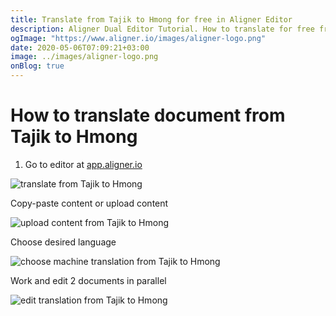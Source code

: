 ```yaml
---
title: Translate from Tajik to Hmong for free in Aligner Editor
description: Aligner Dual Editor Tutorial. How to translate for free from Tajik to Hmong. Aligner is multilingual document management platform. 
ogImage: "https://www.aligner.io/images/aligner-logo.png"
date: 2020-05-06T07:09:21+03:00
image: ../images/aligner-logo.png
onBlog: true
---
```


# How to translate document from Tajik to Hmong

1. Go to editor at [app.aligner.io](https://app.aligner.io "Aligner App web page")

![translate from Tajik to Hmong](../aligner-blank-editor.png "translate from Tajik to Hmong")

Copy-paste content or upload content

![upload content from Tajik to Hmong](../aligner-uploaded-document.png "upload content from Tajik to Hmong")

Choose desired language

![choose machine translation from Tajik to Hmong](../aligner-language-dropdown.png "choose machine translation from Tajik to Hmong")

Work and edit 2 documents in parallel

![edit translation from Tajik to Hmong](../aligner-double-sitded-editor.png "edit translation from Tajik to Hmong")

